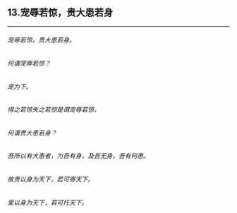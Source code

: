 ## 13.宠辱若惊，贵大患若身
---


###### 宠辱若惊，贵大患若身。

###### 何谓宠辱若惊？

###### 宠为下。

###### 得之若惊失之若惊是谓宠辱若惊。

###### 何谓贵大患若身？

###### 吾所以有大患者，为吾有身，及吾无身，吾有何患。

###### 故贵以身为天下，若可寄天下。

###### 爱以身为天下，若可托天下。

###### 

